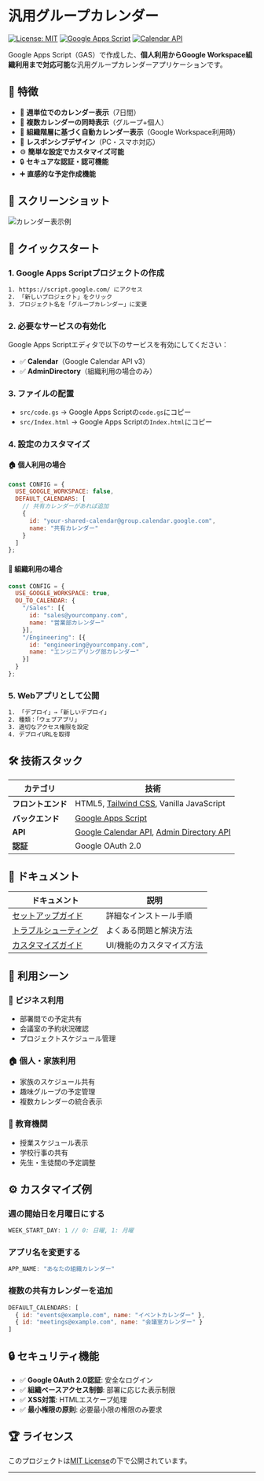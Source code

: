 # 汎用グループカレンダー

[![License: MIT](https://img.shields.io/badge/License-MIT-yellow.svg)](https://opensource.org/licenses/MIT)
[![Google Apps Script](https://img.shields.io/badge/Google%20Apps%20Script-4285F4?logo=google&logoColor=white)](https://script.google.com/)
[![Calendar API](https://img.shields.io/badge/Google%20Calendar%20API-34A853?logo=google-calendar&logoColor=white)](https://developers.google.com/calendar/api)

Google Apps Script（GAS）で作成した、**個人利用からGoogle Workspace組織利用まで対応可能**な汎用グループカレンダーアプリケーションです。

## 🌟 特徴

- 📅 **週単位でのカレンダー表示**（7日間）
- 👥 **複数カレンダーの同時表示**（グループ+個人）
- 🏢 **組織階層に基づく自動カレンダー表示**（Google Workspace利用時）
- 📱 **レスポンシブデザイン**（PC・スマホ対応）
- ⚙️ **簡単な設定でカスタマイズ可能**
- 🔒 **セキュアな認証・認可機能**
- ➕ **直感的な予定作成機能**

## 📸 スクリーンショット

![カレンダー表示例](https://via.placeholder.com/800x600/4F46E5/FFFFFF?text=Group+Calendar+UI)

## 🚀 クイックスタート

### 1. Google Apps Scriptプロジェクトの作成
```bash
1. https://script.google.com/ にアクセス
2. 「新しいプロジェクト」をクリック
3. プロジェクト名を「グループカレンダー」に変更
```

### 2. 必要なサービスの有効化
Google Apps Scriptエディタで以下のサービスを有効にしてください：

- ✅ **Calendar**（Google Calendar API v3）
- ✅ **AdminDirectory**（組織利用の場合のみ）

### 3. ファイルの配置
- `src/code.gs` → Google Apps Scriptの`code.gs`にコピー
- `src/Index.html` → Google Apps Scriptの`Index.html`にコピー

### 4. 設定のカスタマイズ

#### 🏠 個人利用の場合
```javascript
const CONFIG = {
  USE_GOOGLE_WORKSPACE: false,
  DEFAULT_CALENDARS: [
    // 共有カレンダーがあれば追加
    {
      id: "your-shared-calendar@group.calendar.google.com",
      name: "共有カレンダー"
    }
  ]
};
```

#### 🏢 組織利用の場合
```javascript
const CONFIG = {
  USE_GOOGLE_WORKSPACE: true,
  OU_TO_CALENDAR: {
    "/Sales": [{
      id: "sales@yourcompany.com",
      name: "営業部カレンダー"
    }],
    "/Engineering": [{
      id: "engineering@yourcompany.com",
      name: "エンジニアリング部カレンダー"
    }]
  }
};
```

### 5. Webアプリとして公開
```bash
1. 「デプロイ」→「新しいデプロイ」
2. 種類：「ウェブアプリ」
3. 適切なアクセス権限を設定
4. デプロイURLを取得
```

## 🛠️ 技術スタック

| カテゴリ | 技術 |
|---------|------|
| **フロントエンド** | HTML5, [Tailwind CSS](https://tailwindcss.com/), Vanilla JavaScript |
| **バックエンド** | [Google Apps Script](https://developers.google.com/apps-script) |
| **API** | [Google Calendar API](https://developers.google.com/calendar/api), [Admin Directory API](https://developers.google.com/admin-sdk/directory) |
| **認証** | Google OAuth 2.0 |

## 📖 ドキュメント

| ドキュメント | 説明 |
|-------------|------|
| [セットアップガイド](./docs/setup.md) | 詳細なインストール手順 |
| [トラブルシューティング](./docs/troubleshooting.md) | よくある問題と解決方法 |
| [カスタマイズガイド](./docs/customization.md) | UI/機能のカスタマイズ方法 |

## 🎯 利用シーン

### 💼 ビジネス利用
- 部署間での予定共有
- 会議室の予約状況確認
- プロジェクトスケジュール管理

### 🏠 個人・家族利用
- 家族のスケジュール共有
- 趣味グループの予定管理
- 複数カレンダーの統合表示

### 🏫 教育機関
- 授業スケジュール表示
- 学校行事の共有
- 先生・生徒間の予定調整

## ⚙️ カスタマイズ例

### 週の開始日を月曜日にする
```javascript
WEEK_START_DAY: 1 // 0: 日曜, 1: 月曜
```

### アプリ名を変更する
```javascript
APP_NAME: "あなたの組織カレンダー"
```

### 複数の共有カレンダーを追加
```javascript
DEFAULT_CALENDARS: [
  { id: "events@example.com", name: "イベントカレンダー" },
  { id: "meetings@example.com", name: "会議室カレンダー" }
]
```

## 🔒 セキュリティ機能

- ✅ **Google OAuth 2.0認証**: 安全なログイン
- ✅ **組織ベースアクセス制御**: 部署に応じた表示制限
- ✅ **XSS対策**: HTMLエスケープ処理
- ✅ **最小権限の原則**: 必要最小限の権限のみ要求

## 🏆 ライセンス

このプロジェクトは[MIT License](./LICENSE)の下で公開されています。

---
